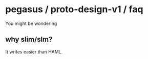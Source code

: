 # pegasus / proto-design-v1 / faq

You might be wondering

## why slim/slm?

It writes easier than HAML.
